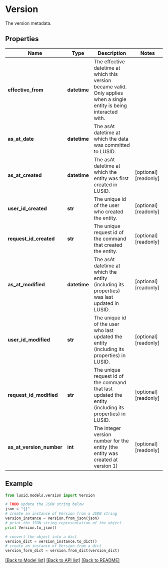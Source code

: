 # Version

The version metadata.

## Properties
Name | Type | Description | Notes
------------ | ------------- | ------------- | -------------
**effective_from** | **datetime** | The effective datetime at which this version became valid. Only applies when a single entity is being interacted with. | 
**as_at_date** | **datetime** | The asAt datetime at which the data was committed to LUSID. | 
**as_at_created** | **datetime** | The asAt datetime at which the entity was first created in LUSID. | [optional] [readonly] 
**user_id_created** | **str** | The unique id of the user who created the entity. | [optional] [readonly] 
**request_id_created** | **str** | The unique request id of the command that created the entity. | [optional] [readonly] 
**as_at_modified** | **datetime** | The asAt datetime at which the entity (including its properties) was last updated in LUSID. | [optional] [readonly] 
**user_id_modified** | **str** | The unique id of the user who last updated the entity (including its properties) in LUSID. | [optional] [readonly] 
**request_id_modified** | **str** | The unique request id of the command that last updated the entity (including its properties) in LUSID. | [optional] [readonly] 
**as_at_version_number** | **int** | The integer version number for the entity (the entity was created at version 1) | [optional] [readonly] 

## Example

```python
from lusid.models.version import Version

# TODO update the JSON string below
json = "{}"
# create an instance of Version from a JSON string
version_instance = Version.from_json(json)
# print the JSON string representation of the object
print Version.to_json()

# convert the object into a dict
version_dict = version_instance.to_dict()
# create an instance of Version from a dict
version_form_dict = version.from_dict(version_dict)
```
[[Back to Model list]](../README.md#documentation-for-models) [[Back to API list]](../README.md#documentation-for-api-endpoints) [[Back to README]](../README.md)


